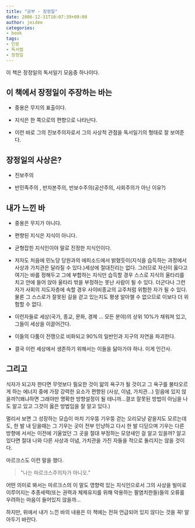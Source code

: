 ```yaml
---
title: "공부 - 장정일"
date: 2006-12-31T10:07:39+09:00
author: jeidee
categories:
- book
tags:
- 인문
- 독서법
- 장정일
---
```


이 책은 장정일의 독서일기 모음중 하나이다.
 

## 이 책에서 장정일이 주장하는 바는

 - 중용은 무지의 표출이다.

 - 지식은 한 쪽으로의 편향으로 나타난다.

 - 이런 바로 그의 진보주의자로서 그의 사상적 관점을 독서일기의 형태로 잘 보여준다.


## 장정일의 사상은?

 - 진보주의

 - 반민족주의 , 반자본주의, 반보수주의(공산주의, 사회주의가 아닌 이유?)

 
## 내가 느낀 바

 - 중용은 무지가 아니다.

 - 편향된 지식은 지식이 아니다.

 - 균형잡힌 지식인이야 말로 진정한 지식인이다.

 - 저자도 처음에 민노당 당원과의 에피소드에서 밝혔듯이(지식을 습득하는 과정에서 사상과 가치관은 달라질 수 있다.)세상에 절대진리는 없다. 그러므로 자신이 옳다고 여기는 바를 정해두고 그에 부합하는 지식만 습득할 경우 스스로 지식의 울타리를 치고 안에 들어 앉아 울타리 밖을 부정하는 못난 사람이 될 수 있다. 더군다나 그런자가 사회의 지도자층에 속할 경우 사이비종교의 교주처럼 위험한 자가 될 수 있다. 물론 그 스스로가 잘못된 길을 걷고 있는지도 평생 알아챌 수 없으므로 이보다 더 위험할 수 없다.

 - 이런자들로 세상(국가, 종교, 문화, 경제 ... 모든 분야)의 상위 10%가 채워져 있고, 그들이 세상을 이끌어간다.

 - 이들의 다툼이 전쟁으로 비화되고 90%의 일반인과 지구의 자연을 파괴한다.

 - 결국 이런 세상에서 생존하기 위해서는 이들을 닮아가야 하나. 이게 인간사.

 
## 그리고

 식자가 되고자 한다면 무엇보다 필요한 것이 앎의 욕구가 될 것이고 그 욕구를 불타오르게 하는 에너지 중에 가장 강력한 요소가 편향된 (사상, 이념, 가치관...) 믿음에 있지 않을까?(왜냐하면 그래야만 명확한 방향설정이 될 테니까...결코 잘못된 방법이 아님을 나도 알고 있고 그것이 옳은 방법임을 잘 알고 있다.)

 멀리서 보면 그 성장하는 모습이 마치 기우뚱 기우뚱 걷는 오리모냥 같을지도 모르는데도, 한 발 내 딛을때는 그 기우는 곳이 전부 인냥하고 다시 한 발 디딛으며 기우는 다른 방향에 서서는 이전에 기울었던 그 곳을 절대 부정하는 모양새인 걸 알고 있을까? 알고 있다면 절대 나와 다른 사상과 이념, 가치관을 가진 자들을 적으로 돌리지는 않을 것이다.

 마르크스도 이런 말을 했다.

> "나는 마르크스주의자가 아니오."

 어떤 의미로 봐서는 마르크스의 이 말도 영향력 있는 지식인으로서 그의 사상을 빌미로 이루어지는 추종세력(또는 권력과 체제유지를 위해 악용하는 팔염치한들)들의 오류를 우려하는 마음이 들어있지 않을까...

 하지만, 위에서 내가 느낀 바의 내용은 이 책에는 전혀 언급되어 있지 않다는 것을 꼭! 알아두기 바란다.